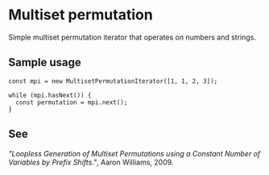 # Multiset permutation

Simple multiset permutation iterator that operates on numbers and strings.

## Sample usage

```
const mpi = new MultisetPermutationIterator([1, 1, 2, 3]);

while (mpi.hasNext()) {
  const permutation = mpi.next();
}
```

## See

*"Loopless Generation of Multiset Permutations using a Constant Number of Variables by Prefix Shifts."*, Aaron Williams, 2009.
